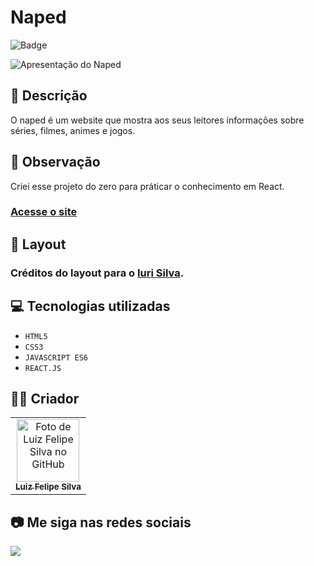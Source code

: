# Naped

![Badge](http://img.shields.io/static/v1?label=STATUS&message=CONCLUIDO&color=GREEN&style=for-the-badge)

<img src="https://github.com/luizfelipe9627/naped/blob/main/src/assets/img/apresentacao.gif" alt="Apresentação do Naped">

## 📄 Descrição

O naped é um website que mostra aos seus leitores informações sobre séries, filmes, animes e jogos.

## 📑 Observação

Criei esse projeto do zero para práticar o conhecimento em React.

### <a href="https://luizfelipe9627-naped.netlify.app">Acesse o site</a>

## 🎨 Layout

### Créditos do layout para o <a href="https://iuricode.com">Iuri Silva</a>.

## 💻 Tecnologias utilizadas

- `HTML5`
- `CSS3`  
- `JAVASCRIPT ES6`
- `REACT.JS`

## 🧑‍💻 Criador

<table>
  <tr>
    <td align="center">
      <a href="https://github.com/luizfelipe9627">
        <img src="https://github.com/luizfelipe9627.png" width="100px;" alt="Foto de Luiz Felipe Silva no GitHub"/><br>
        <sub>
          <b>Luiz Felipe Silva</b>
        </sub>
      </a>
    </td>
  </tr>
</table>

## 📷 Me siga nas redes sociais<br>

<p align="left">
  <a href="https://www.linkedin.com/in/luizfelipe9627/" target="_blank"><img src="https://img.shields.io/badge/-LinkedIn-%230077B5?style=for-the-badge&logo=linkedin&logoColor=white"></a>
</p>
